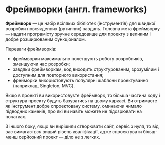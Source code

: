 # Фреймворки (англ. frameworks)

**Фреймворк** — це набір всіляких бібліотек (інструментів) для швидкої розробки повсякденних (рутинних) завдань. Головна мета фреймворку — надати програмісту зручне середовище для проекту з великим і добре розширюваним функціоналом.

Переваги фреймворків:

* фреймворки максимально полегшують роботу розробників, зменшуючи час розробки;
* завдяки фреймворкам, код виходить структурованим, зрозумілим і доступним для повторного використання;
* фрейморки використовують популярні шаблони проектування (наприклад,  Singleton, MVC).

Якщо в проекті ви використовуєте фреймворк, то більша частина коду і структура проекту будуть базуватись на цьому каркасі. Ви отримаєте як інструмент добре спроектовану систему, оминаючи чимало підводних каменів, про які ви навіть можете не підозрювати на початках.

З іншого боку, якщо ви вирішили створювати сайт, сервіс з нуля, то від вас вимагається вищий рівень кваліфікації, адже спроектувати більш-менш серйозний проект — діло не з легких.

